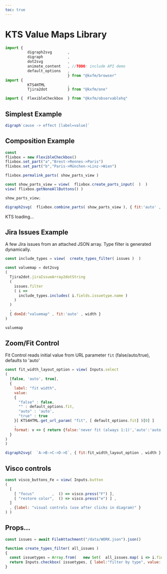 ```yaml
---
toc: true
---
```

# KTS Value Maps Library
  
```js
import { 
          digraph2svg       ,
          digraph           ,
          dot2svg           ,
          animate_content   , //TODO: include API demo
          default_options   ,
                            } from "@kxfm/browser"
import {  
          KTS4HTML          ,
          Tjira2dot         } from "@kxfm/one"

import {  FlexibleCheckbox  } from "@kxfm/observablehq"
```

<div class="card">

## Simplest Example

```js echo
digraph`cause -> effect [label=value]`
```
</div>

<div class="card">

## Composition Example

```js 
const
flixbox = new FlexibleCheckbox()
flixbox.set_part("a","Brest->Rennes->Paris")
flixbox.set_part("b","Paris->München->Linz->Wien")
```

```js
flixbox.permalink_parts( show_parts_view )
```

```js
const show_parts_view = view(  flixbox.create_parts_input(  )  ) 
view( flixbox.getNoneAllButtons() )
```

```js 
show_parts_view;
```

```js
digraph2svg(  flixbox.combine_parts( show_parts_view ), { fit:'auto' , width }  )
```
</div>

<div id="ktsConsole">KTS loading...</div>

<div class="card">

## Jira Issues Example 

A few Jira issues from an attached JSON array. Type filter is generated dynamically.

```js 
const include_types = view(  create_types_filter( issues )  )
```

```js 
const valuemap = dot2svg
(
  Tjira2dot.jiraIssueArray2dotString
  (
    issues.filter
    ( i => 
      include_types.includes( i.fields.issuetype.name )  
    )
  )
  ,
  { domId:"valuemap" , fit:'auto' , width } 
)
```

```js 
valuemap
```
</div>

<div class="card">

## Zoom/Fit Control

Fit Control reads initial value from URL parameter `fit` (false/auto/true), defaults to 'auto'

```js
const fit_width_layout_option = view( Inputs.select
(
  [false, 'auto', true], 
  {
    label: "fit width", 
    value:  
    {
      "false" : false,
      "" : default_options.fit,
      "auto" : 'auto',
      "true" : true
    }[ KTS4HTML.get_url_param( "fit", [ default_options.fit] )[0] ]
    , 
    format: v => { return {false:'never fit (always 1:1)','auto':'auto (scale down if needed)', true:'always fit (scale up or down)'}[v] }  
  } 
)
)
```

```js
digraph2svg(  `A->B->C->D->E`, { fit:fit_width_layout_option , width }  )
```
</div>

<div class="card">

## Visco controls

```js
const visco_buttons_Fe = view( Inputs.button
(
  [
    [ "focus"        ,  () => visco.press("F") ],
    [ "restore color",  () => visco.press("e") ] ,
  ]
  , {label: "visual controls (use after clicks in diagram)" }
) )
```
</div>

## Props...

```js echo
const issues = await FileAttachment("/data/WORK.json").json()
```

```js
function create_types_filter( all_issues ) 
{
  const issuetypes = Array.from(   new Set(  all_issues.map( i => i.fields.issuetype.name )  )   ).sort()
  return Inputs.checkbox( issuetypes, { label:"filter by type", value: issuetypes } )
}
```
